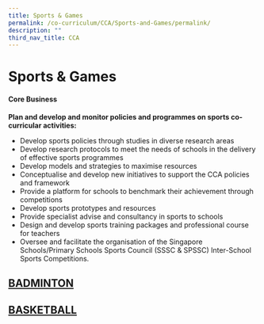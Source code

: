 ```yaml
---
title: Sports & Games
permalink: /co-curriculum/CCA/Sports-and-Games/permalink/
description: ""
third_nav_title: CCA
---
```

Sports &amp; Games
==============

#### Core Business  
**Plan and develop and monitor policies and programmes on sports co-curricular activities:**
*   Develop sports policies through studies in diverse research areas
*   Develop research protocols to meet the needs of schools in the delivery of effective sports programmes
*   Develop models and strategies to maximise resources
*   Conceptualise and develop new initiatives to support the CCA policies and framework
*   Provide a platform for schools to benchmark their achievement through competitions
*   Develop sports prototypes and resources
*   Provide specialist&nbsp;advise&nbsp;and consultancy in sports to schools
*   Design and develop sports training packages and professional course for teachers
*   Oversee and facilitate the organisation of the Singapore Schools/Primary Schools Sports Council (SSSC &amp; SPSSC) Inter-School Sports Competitions.

## [BADMINTON](/Badminton/permalink/)

## [BASKETBALL](/Basketball/permalink/)